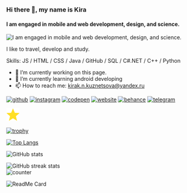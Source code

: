 ### Hi there 👋, my name is Kira
#### I am engaged in mobile and web development, design, and science.
![I am engaged in mobile and web development, design, and science.]()

I like to travel, develop and study.

Skills: JS / HTML / CSS / Java / GitHub / SQL / C#.NET / C++ / Python

- 🔭 I’m currently working on this page. 
- 🌱 I’m currently learning android developing 
- 📫 How to reach me: kirak.n.kuznetsova@yandex.ru 


[<img src='https://cdn.jsdelivr.net/npm/simple-icons@3.0.1/icons/github.svg' alt='github' height='40'>](https://github.com/kiraKN)  [<img src='https://cdn.jsdelivr.net/npm/simple-icons@3.0.1/icons/instagram.svg' alt='instagram' height='40'>](https://www.instagram.com/kira_kuznetsovan/)  [<img src='https://cdn.jsdelivr.net/npm/simple-icons@3.0.1/icons/codepen.svg' alt='codepen' height='40'>](https://codepen.io/@kiraKN)  [<img src='https://cdn.jsdelivr.net/npm/simple-icons@3.0.1/icons/icloud.svg' alt='website' height='40'>](https://kirakn.github.io/resume/)  [<img src='https://cdn.jsdelivr.net/npm/simple-icons@3.0.1/icons/behance.svg' alt='behance' height='40'>](https://www.behance.net/)  [<img src='https://cdn.jsdelivr.net/npm/simple-icons@3.0.1/icons/telegram.svg' alt='telegram' height='40'>](https://t.me/kira_kuznetsovan)  

<a href='https://stars.github.com/'><img src='https://raw.githubusercontent.com/acervenky/animated-github-badges/master/assets/starbadge.gif' width='35' height='35'></a> 

[![trophy](https://github-profile-trophy.vercel.app/?username=kiraKN)](https://github.com/ryo-ma/github-profile-trophy)

[![Top Langs](https://github-readme-stats.vercel.app/api/top-langs/?username=kiraKN)](https://github.com/anuraghazra/github-readme-stats)

![GitHub stats](https://github-readme-stats.vercel.app/api?username=kiraKN&show_icons=true)  

![GitHub streak stats](https://streak-stats.demolab.com/?user=kiraKN)  
![counter](https://[YourEndpoint].m.pipedream.net)

![ReadMe Card](https://github-readme-stats.vercel.app/api/pin/?username=KiraKN&repo=profile)
